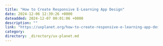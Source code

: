```yaml
---
title: "How to Create Responsive E-Learning App Design"
date: 2024-12-06 12:39:26 +0000
dateadded: 2024-12-07 00:01:06 +0000
description: ""
link: "https://uxplanet.org/how-to-create-responsive-e-learning-app-design-deb63306e84e?source=rss----819cc2aaeee0---4"
category:
directory: _directory/ux-planet.md
---
```

